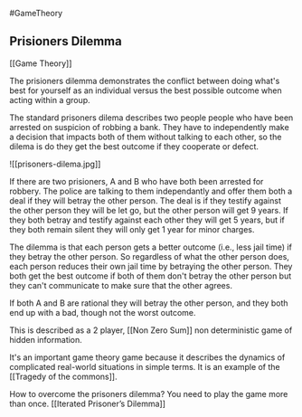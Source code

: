 #GameTheory 
## Prisioners Dilemma

[[Game Theory]]

The prisioners dilemma demonstrates the conflict between doing what's best for yourself as an individual versus the best possible outcome when acting within a group.

The standard prisoners dilema describes two people people who have been arrested on suspicion of robbing a bank.  They have to independently make a decision that impacts both of them without talking to each other, so the dilema is do they get the best outcome if they cooperate or defect.

![[prisoners-dilema.jpg]]

If there are two prisioners, A and B who have both been arrested for robbery.  The police are talking to them independantly and offer them both a deal if they will betray the other person.  The deal is if they testify against the other person they will be let go, but the other person will get 9 years.  If they both betray and testify against each other they will get 5 years, but if they both remain silent they will only get 1 year for minor charges.

The dilemma is that each person gets a better outcome (i.e., less jail time) if they betray the other person. So regardless of what the other person does, each person reduces their own jail time by betraying the other person.  They both get the best outcome if both of them don't betray the other person but they can't communicate to make sure that the other agrees.

If both A and B are rational they will betray the other person, and they both end up with a bad, though not the worst outcome.

This is described as a 2 player, [[Non Zero Sum]] non deterministic game of hidden information. 

It's an important game theory game because it describes the dynamics of complicated real-world situations in simple terms.  It is an example of  the [[Tragedy of the commons]].

How to overcome the prisoners dilemma?  You need to play the game more than once. [[Iterated Prisoner’s Dilemma]]


